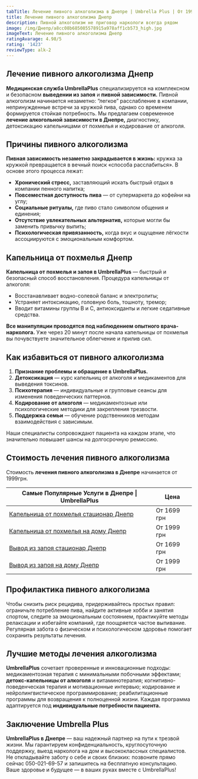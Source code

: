 ```yaml
---
tabTitle: Лечение пивного алкоголизма в Днепре | Umbrella Plus | От 1999 грн
title: Лечение пивного алкоголизма Днепр
description: Пивной алкоголизм не приговор наркологи всегда рядом
image: /img/Днепр/a8cc08b685085578915a978aff1cb573_high.jpg
imageText: Лечение пивного алкоголизма Днепр
ratingAvarage: 4.98/5
rating: '1423'
reviewType: alk-2
---
```


## Лечение пивного алкоголизма Днепр

**Медицинская служба UmbrellaPlus** специализируется на комплексном и безопасном **выведении из запоя** и **пивной зависимости.** Пивной алкоголизм начинается незаметно: “легкое” расслабление в компании, непринужденные встречи за кружкой пива, однако со временем формируется стойкая потребность. Мы предлагаем современное **лечение алкогольной зависимости в Днепре,** диагностику, детоксикацию капельницами от похмелья и кодирование от алкоголя.

## Причины пивного алкоголизма

**Пивная зависимость незаметно закрадывается в жизнь:** кружка за кружкой превращается в вечный поиск «способа расслабиться». В основе этого процесса лежат:

* **Хронический стресс,** заставляющий искать быстрый отдых в компании пенного напитка;
* **Повсеместная доступность пива** — от супермаркета до кофейни на углу;
* **Социальные ритуалы,** где пиво стало символом общения и единения;
* **Отсутствие увлекательных альтернатив,** которые могли бы заменить привычку выпить;
* **Психологическая привязанность,** когда вкус и ощущение лёгкости ассоциируются с эмоциональным комфортом.

## Капельница от похмелья Днепр

**Капельница от похмелья и запоя в UmbrellaPlus** — быстрый и безопасный способ восстановления. Процедура капельницы от алкоголя:

* Восстанавливает водно-солевой баланс и электролиты;
* Устраняет интоксикацию, головную боль, тошноту, тремор;
* Вводит витамины группы B и С, антиоксиданты и легкие седативные средства.

**Все манипуляции проводятся под наблюдением опытного врача-нарколога.** Уже через 20 минут после начала капельницы от похмелья вы почувствуете значительное облегчение и прилив сил.

## Как избавиться от пивного алкоголизма

1. **Признание проблемы и обращение в UmbrellaPlus.**
2. **Детоксикация** — курс капельниц от алкоголя и медикаментов для выведения токсинов.
3. **Психотерапия** — индивидуальные и групповые сеансы для изменения поведенческих паттернов.
4. **Кодирование от алкоголя** — медикаментозные или психологические методики для закрепления трезвости.
5. **Поддержка семьи** — обучение родственников методам взаимодействия с зависимым.

Наши специалисты сопровождают пациента на каждом этапе, что значительно повышает шансы на долгосрочную ремиссию.

## Стоимость лечения пивного алкоголизма

Стоимость **лечения пивного алкоголизма в Днепре** начинается от 1999грн.

| Самые Популярные Услуги в Днепре \| UmbrellaPlus                                                                   | Цена        |
| ------------------------------------------------------------------------------------------------------------------ | ----------- |
| [Капельница от похмелья стационар Днепр](https://umbrella-plus.com.ua/dnepr/kapelnica_ot_alkogola_dnepr/)          | От 1699 грн |
| [Капельница от похмелья на дому Днепр](https://umbrella-plus.com.ua/dnepr/kapelnica_ot_alkogola_na-domy-v-dnepre/) | От 1999 грн |
| [Вывод из запоя стационар Днепр](https://umbrella-plus.com.ua/dnepr/vivod-iz-zapoia-dnepr/)                        | От 1699 грн |
| [Вывод из запоя на дому Днепр](https://umbrella-plus.com.ua/dnepr/vivod-iz-zapoia-na-domy-dnepr/)                  | От 1999 грн |

## Профилактика пивного алкоголизма

Чтобы снизить риск рецидива, придерживайтесь простых правил: ограничьте потребление пива, найдите активные хобби и занятия спортом, следите за эмоциональным состоянием, практикуйте методы релаксации и избегайте компаний, где поощряется частое выпивание. Регулярная забота о физическом и психологическом здоровье помогает сохранить результаты лечения.

## Лучшие методы лечения алкоголизма

**UmbrellaPlus** сочетает проверенные и инновационные подходы: медикаментозная терапия с минимальными побочными эффектами; **детокс-капельницы от алкоголя** и витаминотерапия; когнитивно-поведенческая терапия и мотивационные интервью; кодирование и нейролингвистическое программирование; реабилитационные программы для возвращения к полноценной жизни. Каждая программа адаптируется под **индивидуальные потребности пациента.**

## Заключение Umbrella Plus

**UmbrellaPlus в Днепре** — ваш надежный партнер на пути к трезвой жизни. Мы гарантируем конфиденциальность, круглосуточную поддержку, выезд нарколога на дом и высококлассных специалистов. Не откладывайте заботу о себе и своих близких: позвоните прямо сейчас 050-021-69-57 и запишитесь на бесплатную консультацию. Ваше здоровье и будущее — в ваших руках вместе с UmbrellaPlus!
